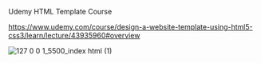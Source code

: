 Udemy HTML Template Course

https://www.udemy.com/course/design-a-website-template-using-html5-css3/learn/lecture/43935960#overview

![127 0 0 1_5500_index html (1)](https://github.com/user-attachments/assets/d10c4161-e4c9-4d6b-8db2-9aa34732cdac)
